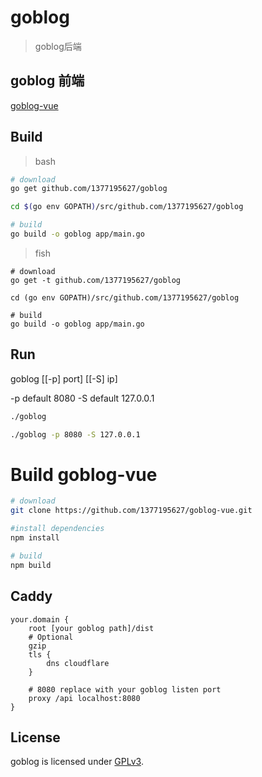# goblog

> goblog后端

## goblog 前端

[goblog-vue](https://github.com/1377195627/goblog-vue.git)

## Build

> bash

``` bash
# download
go get github.com/1377195627/goblog

cd $(go env GOPATH)/src/github.com/1377195627/goblog

# build
go build -o goblog app/main.go

```

> fish

``` fish
# download
go get -t github.com/1377195627/goblog

cd (go env GOPATH)/src/github.com/1377195627/goblog

# build
go build -o goblog app/main.go

```

## Run

goblog [[-p] port] [[-S] ip]

-p default 8080
-S default 127.0.0.1

``` bash
./goblog
```

``` bash
./goblog -p 8080 -S 127.0.0.1
```

# Build goblog-vue

``` bash
# download
git clone https://github.com/1377195627/goblog-vue.git

#install dependencies
npm install

# build
npm build
```

## Caddy

```
your.domain {
    root [your goblog path]/dist
    # Optional
    gzip
    tls {
	    dns cloudflare
    }

    # 8080 replace with your goblog listen port
    proxy /api localhost:8080
}
```

## License

goblog is licensed under [GPLv3](LICENSE).
